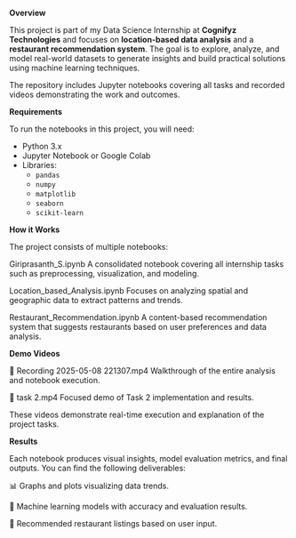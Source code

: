 **Overview**

This project is part of my Data Science Internship at **Cognifyz Technologies** and focuses on **location-based data analysis** and a **restaurant recommendation system**. The goal is to explore, analyze, and model real-world datasets to generate insights and build practical solutions using machine learning techniques.

The repository includes Jupyter notebooks covering all tasks and recorded videos demonstrating the work and outcomes.

**Requirements**

To run the notebooks in this project, you will need:

- Python 3.x  
- Jupyter Notebook or Google Colab  
- Libraries:
  - `pandas`
  - `numpy`
  - `matplotlib`
  - `seaborn`
  - `scikit-learn`



**How it Works**


The project consists of multiple notebooks:

Giriprasanth_S.ipynb
A consolidated notebook covering all internship tasks such as preprocessing, visualization, and modeling.

Location_based_Analysis.ipynb
Focuses on analyzing spatial and geographic data to extract patterns and trends.

Restaurant_Recommendation.ipynb
A content-based recommendation system that suggests restaurants based on user preferences and data analysis.


**Demo Videos**


🎥 Recording 2025-05-08 221307.mp4
Walkthrough of the entire analysis and notebook execution.

🎥 task 2.mp4
Focused demo of Task 2 implementation and results.

These videos demonstrate real-time execution and explanation of the project tasks.

**Results**


Each notebook produces visual insights, model evaluation metrics, and final outputs. You can find the following deliverables:

📊 Graphs and plots visualizing data trends.

🤖 Machine learning models with accuracy and evaluation results.

📍 Recommended restaurant listings based on user input.



